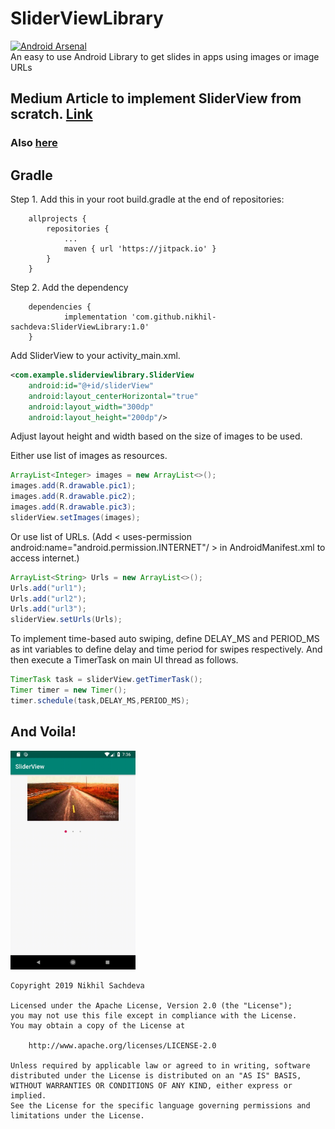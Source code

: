 # SliderViewLibrary
[![Android Arsenal]( https://img.shields.io/badge/Android%20Arsenal-SliderView%20library-green.svg?style=flat )]( https://android-arsenal.com/details/1/7621 ) <br>
An easy to use Android Library to get slides in apps using images or image URLs
## Medium Article to implement SliderView from scratch. [Link](https://medium.com/@nikhilsachdeva57/implementing-slide-shows-in-android-apps-e1acca53953a)
### Also [here](https://mostly-dumb.github.io/sliderview-android/)

## Gradle
Step 1. Add this in your root build.gradle at the end of repositories:


```
	allprojects {
		repositories {
			...
			maven { url 'https://jitpack.io' }
		}
	}
```

Step 2. Add the dependency

```
	dependencies {
	        implementation 'com.github.nikhil-sachdeva:SliderViewLibrary:1.0'
	}
```

Add SliderView to your activity_main.xml.

~~~ xml
<com.example.sliderviewlibrary.SliderView
    android:id="@+id/sliderView"
    android:layout_centerHorizontal="true"
    android:layout_width="300dp"
    android:layout_height="200dp"/>
~~~

Adjust layout height and width based on the size of images to be used.

Either use list of images as resources.

~~~ java
ArrayList<Integer> images = new ArrayList<>();
images.add(R.drawable.pic1);
images.add(R.drawable.pic2);
images.add(R.drawable.pic3);
sliderView.setImages(images);
~~~

Or use list of URLs.
(Add  < uses-permission android:name="android.permission.INTERNET"/ > in AndroidManifest.xml to access internet.)

~~~ java
ArrayList<String> Urls = new ArrayList<>();
Urls.add("url1");
Urls.add("url2");
Urls.add("url3");
sliderView.setUrls(Urls);
~~~

To implement time-based auto swiping, define DELAY_MS and PERIOD_MS as int variables to define delay and time period for swipes respectively.
And then execute a TimerTask on main UI thread as follows.

~~~ java
TimerTask task = sliderView.getTimerTask();
Timer timer = new Timer();
timer.schedule(task,DELAY_MS,PERIOD_MS);
~~~
## And Voila!

<img src="gif/slide.gif" width="200" height="350"/>

```
Copyright 2019 Nikhil Sachdeva

Licensed under the Apache License, Version 2.0 (the "License");
you may not use this file except in compliance with the License.
You may obtain a copy of the License at

    http://www.apache.org/licenses/LICENSE-2.0

Unless required by applicable law or agreed to in writing, software
distributed under the License is distributed on an "AS IS" BASIS,
WITHOUT WARRANTIES OR CONDITIONS OF ANY KIND, either express or implied.
See the License for the specific language governing permissions and
limitations under the License.
```


